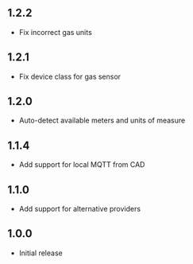 ## 1.2.2

- Fix incorrect gas units

## 1.2.1

- Fix device class for gas sensor

## 1.2.0

- Auto-detect available meters and units of measure

## 1.1.4

- Add support for local MQTT from CAD

## 1.1.0

- Add support for alternative providers

## 1.0.0

- Initial release
